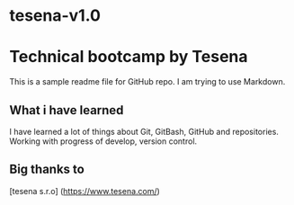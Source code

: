 # tesena-v1.0

# Technical bootcamp by Tesena

This is a sample readme file for GitHub repo. I am trying to use Markdown.

## What i have learned

I have learned a lot of things about Git, GitBash, GitHub and repositories. Working with progress of develop, version control.

## Big thanks to

[tesena s.r.o] (https://www.tesena.com/)